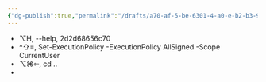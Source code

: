 ```yaml
---
{"dg-publish":true,"permalink":"/drafts/a70-af-5-be-6301-4-a0-e-b2-b3-90-a80-b9333-d1/","dgHomeLink":true,"dgPassFrontmatter":false}
---
```



- ⌥H, --help, 2d2d68656c70
- ^⇧=, Set-ExecutionPolicy -ExecutionPolicy AllSigned -Scope CurrentUser
- ⌥⌘⇦, cd ..
- 